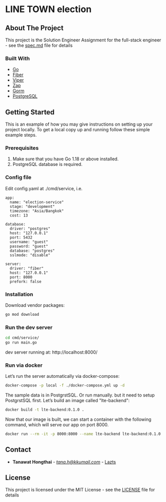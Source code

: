 # LINE TOWN election

<!-- ABOUT THE PROJECT -->
## About The Project

This project is the Solution Engineer Assignment for the full-stack engineer - see the [spec.md](spec.md) file for details

### Built With

* [Go](https://go.dev/)
* [Fiber](https://gofiber.io/)
* [Viper](https://github.com/spf13/viper)
* [Zap](https://github.com/uber-go/zap)
* [Gorm](https://gorm.io/)
* [PostgreSQL](https://www.postgresql.org/)

<!-- GETTING STARTED -->
## Getting Started

This is an example of how you may give instructions on setting up your project locally.
To get a local copy up and running follow these simple example steps.

### Prerequisites

1. Make sure that you have Go 1.18 or above installed.
2. PostgreSQL database is required.

### Config file
Edit config.yaml at ./cmd/service, i.e.

```
app:
  name: "election-service"
  stage: "development"
  timezone: "Asia/Bangkok"
  cost: 13

database:
  driver: "postgres"
  host: "127.0.0.1"
  port: 5432
  username: "guest"
  password: "guest"
  database: "postgres"
  sslmode: "disable"

server:
  driver: "fiber"
  host: "127.0.0.1"
  port: 8000
  prefork: false
```

### Installation

Download vendor packages:
```sh
go mod download
```

### Run the dev server

```sh
cd cmd/service/
go run main.go
```

dev server running at: http://localhost:8000/

### Run via docker
Let’s run the server automatically via docker-compose:

```sh
docker-compose -p local -f ./docker-compose.yml up -d
```

The sample data is in PostgrstSQL.
Or run manually. but it need to setup PostgrstSQL first.
Let’s build an image called "lte-backend":

```sh
docker build -t lte-backend:0.1.0 .
```

Now that our image is built, we can start a container with the following command, which will serve our app on port 8000.

```sh
docker run --rm -it -p 8000:8000 --name lte-backend lte-backend:0.1.0 
```

<!-- CONTACT -->
## Contact

* **Tanawat Hongthai** - *tana.h@kkumail.com* - [Lazts](https://lazts.com)

<!-- LICENSE -->
## License

This project is licensed under the MIT License - see the [LICENSE](LICENSE) file for details
